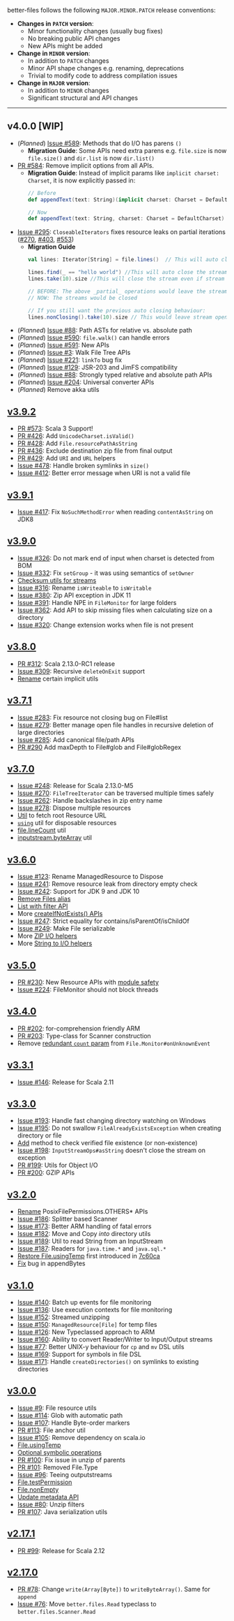 better-files follows the following `MAJOR.MINOR.PATCH` release conventions:
- **Changes in `PATCH` version**: 
    - Minor functionality changes (usually bug fixes)
    - No breaking public API changes
    - New APIs might be added
- **Change in `MINOR` version**:
    - In addition to `PATCH` changes
    - Minor API shape changes e.g. renaming, deprecations 
    - Trivial to modify code to address compilation issues
- **Change in `MAJOR` version**:
    - In addition to `MINOR` changes
    - Significant structural and API changes
    
-----------

## v4.0.0 [WIP]
* (_Planned_) [Issue #589](https://github.com/pathikrit/better-files/issues/589): Methods that do I/O has parens `()`
  - **Migration Guide**: Some APIs need extra parens e.g. `file.size` is now `file.size()` and `dir.list` is now `dir.list()`
* [PR #584](https://github.com/pathikrit/better-files/pull/584): Remove implicit options from all APIs.
  - **Migration Guide**: Instead of implicit params like `implicit charset: Charset`, it is now explicitly passed in:
    ```scala
    // Before
    def appendText(text: String)(implicit charset: Charset = DefaultCharset)
    
    // Now
    def appendText(text: String, charset: Charset = DefaultCharset)
    ```
* [Issue #295](https://github.com/pathikrit/better-files/pull/587): `CloseableIterators` fixes resource leaks on partial iterations ([#270](https://github.com/pathikrit/better-files/issues/270), [#403](https://github.com/pathikrit/better-files/issues/403), [#553](https://github.com/pathikrit/better-files/issues/553))
  - **Migration Guide**
    ```scala
    val lines: Iterator[String] = file.lines()  // This will auto close the underlying stream on iterator exhaustion

    lines.find(_ == "hello world") //This will auto close the stream if nothing is found OR if the item is found
    lines.take(10).size //This will close the stream even if stream has >10 lines
    
    // BEFORE: The above _partial_ operations would leave the stream open
    // NOW: The streams would be closed

    // If you still want the previous auto closing behaviour:
    lines.nonClosing().take(10).size // This would leave stream open if it has >10 lines
    ```
* (_Planned_) [Issue #88](https://github.com/pathikrit/better-files/issues/88): Path ASTs for relative vs. absolute path
* (_Planned_) [Issue #590](https://github.com/pathikrit/better-files/issues/590): `file.walk()` can handle errors
* (_Planned_) [Issue #591](https://github.com/pathikrit/better-files/issues/591): New APIs
* (_Planned_) [Issue #3](https://github.com/pathikrit/better-files/issues/3): Walk File Tree APIs
* (_Planned_) [Issue #221](https://github.com/pathikrit/better-files/issues/221): `linkTo` bug fix
* (_Planned_) [Issue #129](https://github.com/pathikrit/better-files/issues/129): JSR-203 and JimFS compatibility
* (_Planned_) [Issue #88](https://github.com/pathikrit/better-files/issues/88): Strongly typed relative and absolute path APIs
* (_Planned_) [Issue #204](https://github.com/pathikrit/better-files/issues/204): Universal converter APIs
* (_Planned_)  Remove akka utils

##  [v3.9.2](https://github.com/pathikrit/better-files/releases/tag/v3.9.2)
* [PR #573](https://github.com/pathikrit/better-files/pull/573): Scala 3 Support!
* [PR #426](https://github.com/pathikrit/better-files/pull/426): Add `UnicodeCharset.isValid()`
* [PR #428](https://github.com/pathikrit/better-files/pull/428): Add `File.resourcePathAsString` 
* [PR #436](https://github.com/pathikrit/better-files/pull/436): Exclude destination zip file from final output
* [PR #429](https://github.com/pathikrit/better-files/pull/429): Add `URI` and `URL` helpers
* [Issue #478](https://github.com/pathikrit/better-files/issues/478): Handle broken symlinks in `size()`
* [Issue #412](https://github.com/pathikrit/better-files/issues/412): Better error message when URI is not a valid file 

## [v3.9.1](https://github.com/pathikrit/better-files/releases/tag/v3.9.1)
* [Issue #417](https://github.com/pathikrit/better-files/issues/417): Fix `NoSuchMethodError` when reading `contentAsString` on JDK8 

## [v3.9.0](https://github.com/pathikrit/better-files/releases/tag/v3.9.0)
* [Issue #326](https://github.com/pathikrit/better-files/issues/326): Do not mark end of input when charset is detected from BOM
* [Issue #332](https://github.com/pathikrit/better-files/issues/332): Fix `setGroup` - it was using semantics of `setOwner`
* [Checksum utils for streams](https://github.com/pathikrit/better-files/issues/330)
* [Issue #316](https://github.com/pathikrit/better-files/issues/316): Rename `isWriteable` to `isWritable`
* [Issue #380](https://github.com/pathikrit/better-files/issues/380): Zip API exception in JDK 11
* [Issue #391](https://github.com/pathikrit/better-files/issues/391): Handle NPE in `FileMonitor` for large folders
* [Issue #362](https://github.com/pathikrit/better-files/issues/362): Add API to skip missing files when calculating size on a directory
* [Issue #320](https://github.com/pathikrit/better-files/issues/320): Change extension works when file is not present

## [v3.8.0](https://github.com/pathikrit/better-files/releases/tag/v3.8.0)
* [PR #312](https://github.com/pathikrit/better-files/issues/312): Scala 2.13.0-RC1 release
* [Issue #309](https://github.com/pathikrit/better-files/issues/312): Recursive `deleteOnExit` support
* [Rename](https://github.com/pathikrit/better-files/commit/ae45c6b419a53a7095e3dadccda010eb4d624fc6) certain implicit utils

## [v3.7.1](https://github.com/pathikrit/better-files/releases/tag/v3.7.1)
* [Issue #283](https://github.com/pathikrit/better-files/issues/283): Fix resource not closing bug on File#list
* [Issue #279](https://github.com/pathikrit/better-files/issues/279): Better manage open file handles in recursive deletion of large directories
* [Issue #285](https://github.com/pathikrit/better-files/issues/285): Add canonical file/path APIs
* [PR #290](https://github.com/pathikrit/better-files/pull/290) Add maxDepth to File#glob and File#globRegex

## [v3.7.0](https://github.com/pathikrit/better-files/releases/tag/v3.7.0)
* [Issue #248](https://github.com/pathikrit/better-files/issues/248): Release for Scala 2.13.0-M5
* [Issue #270](https://github.com/pathikrit/better-files/issues/270): `FileTreeIterator` can be traversed multiple times safely
* [Issue #262](https://github.com/pathikrit/better-files/issues/262): Handle backslashes in zip entry name
* [Issue #278](https://github.com/pathikrit/better-files/issues/278): Dispose multiple resources
* [Util](https://github.com/pathikrit/better-files/commit/07f0f69b7a544e74720ac60f0f5921d8a0becc8e) to fetch root Resource URL
* [`using`](https://github.com/pathikrit/better-files/commit/2a7c438ef672d2b414027e96c7fcecc11a9b791b) util for disposable resources
* [file.lineCount](https://github.com/pathikrit/better-files/commit/af315c9b1311c9baeab9b0a70a388e772b6a5eaf) util
* [inputstream.byteArray](https://github.com/pathikrit/better-files/commit/1657d8b30c836059813637a5a0d412d7a924467f) util

## [v3.6.0](https://github.com/pathikrit/better-files/releases/tag/v3.6.0)
* [Issue #123](https://github.com/pathikrit/better-files/issues/233): Rename ManagedResource to Dispose
* [Issue #241](https://github.com/pathikrit/better-files/issues/241): Remove resource leak from directory empty check
* [Issue #242](https://github.com/pathikrit/better-files/issues/242): Support for JDK 9 and JDK 10
* [Remove Files alias](https://github.com/pathikrit/better-files/commit/bfccb5041239bc5413afade4218ec1fb90d3e3d5)
* [List with filter API](https://github.com/pathikrit/better-files/commit/41e521b9a95a7f3ae5affb1a8eb798a0b2358445)
* More [createIfNotExists() APIs](https://github.com/pathikrit/better-files/commit/9c83d8b6c6eeb361eed5ffcf3e0810b207af7939)
* [Issue #247](https://github.com/pathikrit/better-files/issues/247): Strict equality for contains/isParentOf/isChildOf
* [Issue #249](https://github.com/pathikrit/better-files/issues/249): Make File serializable
* More [ZIP I/O helpers](https://github.com/pathikrit/better-files/commit/59c17c60eb22daad4a8690c052169c379fe3d5e3)
* More [String to I/O helpers](https://github.com/pathikrit/better-files/commit/5afb5f1ac58b248582e5cffcd8f32ebb2d91cd83)

## [v3.5.0](https://github.com/pathikrit/better-files/releases/tag/v3.5.0)
* [PR #230](https://github.com/pathikrit/better-files/pull/230): New Resource APIs with [module safety](https://github.com/pathikrit/better-files/pull/227)
* [Issue #224](https://github.com/pathikrit/better-files/issues/224): FileMonitor should not block threads

## [v3.4.0](https://github.com/pathikrit/better-files/releases/tag/v3.4.0)
* [PR #202](https://github.com/pathikrit/better-files/pull/202): for-comprehension friendly ARM
* [PR #203](https://github.com/pathikrit/better-files/pull/203): Type-class for Scanner construction
* Remove [redundant `count` param](https://github.com/pathikrit/better-files/commit/8cc66d0e8ac6517597eeb1db1814903f2256b805) from `File.Monitor#onUnknownEvent`

## [v3.3.1](https://github.com/pathikrit/better-files/releases/tag/v3.3.1)
* [Issue #146](https://github.com/pathikrit/better-files/issues/146): Release for Scala 2.11

## [v3.3.0](https://github.com/pathikrit/better-files/releases/tag/v3.3.0)
* [Issue #193](https://github.com/pathikrit/better-files/issues/193): Handle fast changing directory watching on Windows
* [Issue #195](https://github.com/pathikrit/better-files/issues/195): Do not swallow `FileAlreadyExistsException` when creating directory or file
* [Add](https://github.com/pathikrit/better-files/commit/00f27867ebd0cddec1ace7835dcc2375869fb3ae) method to check verified file existence (or non-existence)
* [Issue #198](https://github.com/pathikrit/better-files/issues/198): `InputStreamOps#asString` doesn't close the stream on exception
* [PR #199](https://github.com/pathikrit/better-files/pull/199): Utils for Object I/O
* [PR #200](https://github.com/pathikrit/better-files/pull/200): GZIP APIs

## [v3.2.0](https://github.com/pathikrit/better-files/releases/tag/v3.2.0)
* [Rename](https://github.com/pathikrit/better-files/commit/ec34a6f843fec941b51bdddafc2e07e5bc0e1cbb) PosixFilePermissions.OTHERS* APIs
* [Issue #186](https://github.com/pathikrit/better-files/issues/186): Splitter based Scanner
* [Issue #173](https://github.com/pathikrit/better-files/issues/173): Better ARM handling of fatal errors
* [Issue #182](https://github.com/pathikrit/better-files/issues/182): Move and Copy *into* directory utils
* [Issue #189](https://github.com/pathikrit/better-files/issues/189): Util to read String from an InputStream
* [Issue #187](https://github.com/pathikrit/better-files/issues/187): Readers for `java.time.*` and `java.sql.*`
* [Restore File.usingTemp](https://github.com/pathikrit/better-files/commit/35184a642245db3d1e41fc02c7bfbec0b19a43bb) first introduced in [7c60ca](https://github.com/pathikrit/better-files/commit/d3522e8da63b55c7d3fa14cc9b0b76acd57c60ca)
* [Fix](https://github.com/pathikrit/better-files/pull/184) bug in appendBytes

## [v3.1.0](https://github.com/pathikrit/better-files/releases/tag/v3.1.0)
* [Issue #140](https://github.com/pathikrit/better-files/issues/140): Batch up events for file monitoring
* [Issue #136](https://github.com/pathikrit/better-files/issues/136): Use execution contexts for file monitoring
* [Issue #152](https://github.com/pathikrit/better-files/issues/152): Streamed unzipping
* [Issue #150](https://github.com/pathikrit/better-files/issues/150): `ManagedResource[File]` for temp files
* [Issue #126](https://github.com/pathikrit/better-files/pull/159): New Typeclassed approach to ARM
* [Issue #160](https://github.com/pathikrit/better-files/issues/160): Ability to convert Reader/Writer to Input/Output streams
* [Issue #77](https://github.com/pathikrit/better-files/issues/77): Better UNIX-y behaviour for `cp` and `mv` DSL utils
* [Issue #169](https://github.com/pathikrit/better-files/issues/169): Support for symbols in file DSL
* [Issue #171](https://github.com/pathikrit/better-files/issues/171): Handle `createDirectories()` on symlinks to existing directories

## [v3.0.0](https://github.com/pathikrit/better-files/releases/tag/v3.0.0)
* [Issue #9](https://github.com/pathikrit/better-files/issues/9): File resource utils
* [Issue #114](https://github.com/pathikrit/better-files/issues/114): Glob with automatic path
* [Issue #107](https://github.com/pathikrit/better-files/issues/107): Handle Byte-order markers
* [PR #113](https://github.com/pathikrit/better-files/pull/113): File anchor util
* [Issue #105](https://github.com/pathikrit/better-files/issues/105): Remove dependency on scala.io
* [File.usingTemp](https://github.com/pathikrit/better-files/commit/d3522e8da63b55c7d3fa14cc9b0b76acd57c60ca)
* [Optional symbolic operations](https://github.com/pathikrit/better-files/issues/102)
* [PR #100](https://github.com/pathikrit/better-files/pull/100): Fix issue in unzip of parents
* [PR #101](https://github.com/pathikrit/better-files/pull/101): Removed File.Type
* [Issue #96](https://github.com/pathikrit/better-files/issues/96): Teeing outputstreams
* [File.testPermission](https://github.com/pathikrit/better-files/commit/7b175c582643790e4d2fd21552e47cc9c615dfbb)
* [File.nonEmpty](https://github.com/pathikrit/better-files/commit/18c9cd51b7b2e503ff4944050ac5119470869e6e)
* [Update metadata API](https://github.com/pathikrit/better-files/commit/c3d65951d80f09b813e158a9e3a1785c622353b3)
* [Issue #80](https://github.com/pathikrit/better-files/issues/80): Unzip filters
* [PR #107](https://github.com/pathikrit/better-files/pull/127): Java serialization utils

## [v2.17.1](https://github.com/pathikrit/better-files/releases/tag/v2.17.1)
* [PR #99](https://github.com/pathikrit/better-files/pull/99): Release for Scala 2.12

## [v2.17.0](https://github.com/pathikrit/better-files/releases/tag/v2.17.0)
* [PR #78](https://github.com/pathikrit/better-files/pull/78): Change `write(Array[Byte])` to `writeByteArray()`. Same for `append`
* [Issue #76](https://github.com/pathikrit/better-files/issues/76): Move `better.files.Read` typeclass to `better.files.Scanner.Read`
